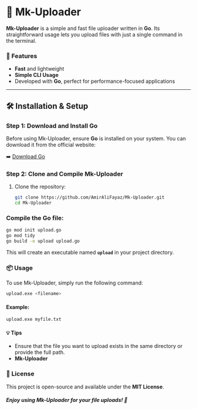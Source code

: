 # 🚀 Mk-Uploader

**Mk-Uploader** is a simple and fast file uploader written in **Go**. Its straightforward usage lets you upload files with just a single command in the terminal.

### 📜 Features
- **Fast** and lightweight
- **Simple CLI Usage**
- Developed with **Go**, perfect for performance-focused applications

---

## 🛠️ Installation & Setup

### Step 1: Download and Install Go
Before using Mk-Uploader, ensure **Go** is installed on your system. You can download it from the official website:

➡️ [Download Go](https://golang.org/dl/)

### Step 2: Clone and Compile Mk-Uploader
1. Clone the repository:
   ```bash
   git clone https://github.com/AmirAliFayaz/Mk-Uploader.git
   cd Mk-Uploader
### Compile the Go file:
```bash
go mod init upload.go
go mod tidy
go build -o upload upload.go
```
This will create an executable named **`upload`** in your project directory.

### 📦 Usage
To use Mk-Uploader, simply run the following command:
```bash
upload.exe <filename>
```
#### Example:
```bash
upload.exe myfile.txt
```
#### 💡 Tips
-   Ensure that the file you want to upload exists in the same directory or provide the full path.
-   **Mk-Uploader**

### 📝 License
This project is open-source and available under the **MIT License**.

##### Enjoy using **Mk-Uploader** for your file uploads! 🎉
